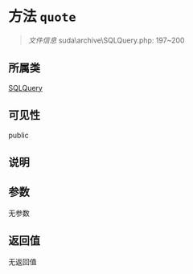 # 方法 `quote`

> *文件信息* suda\archive\SQLQuery.php: 197~200

## 所属类 

[SQLQuery](../SQLQuery.md)

## 可见性

 public 

## 说明



## 参数


无参数


## 返回值

无返回值
